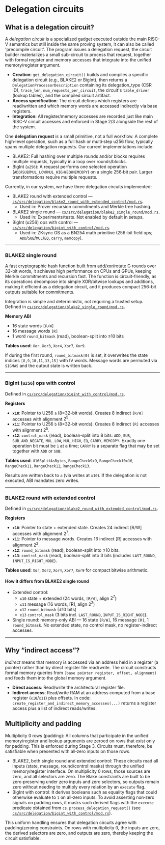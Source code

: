 # Delegation circuits
## What is a delegation circuit?

A *delegation circuit* is a specialized gadget executed outside the main RISC-V semantics but still inside the same proving system, it can also be called 'precompile circuit'. The program issues a delegation request, the circuit builder materializes a small sub-circuit to process that request, together with formal register and memory accesses that integrate into the unified memory/register argument.
* **Creation**: `get_delegation_circuit()` builds and compiles a specific delegation circuit (e.g., BLAKE2 or BigInt), then returns a `DelegationProcessorDescription` containing its delegation_type (CSR ID), `trace_len`, `num_requests_per_circuit`, the circuit's `table_driver` (lookup tables), and the compiled circuit artifact. 
* **Access specification**: The circuit defines which registers are read/written and which memory words are accessed indirectly via base registers.
* **Integration**: All register/memory accesses are recorded just like main RISC-V circuit accesses and enforced in Stage 2/3 alongside the rest of the system.

One **delegation request** is a small primitive, not a full workflow. A complete high‑level operation, such as a full hash or multi‑step u256 flow, typically spans multiple delegation requests. Our current implementations include:
- BLAKE2: Full hashing over multiple rounds and/or blocks requires multiple requests, typically in a loop over rounds/blocks.
- BigInt (`u256`): A request performs one selected operation (`ADD`/`SUB`/`MUL_LOW`/`MUL_HIGH`/`EQ`/`MEMCOPY`) on a single 256‑bit pair. Larger transformations require multiple requests.

Currently, in our system, we have three delegation circuits implemented: 
- BLAKE2 round with extended control — [`cs/src/delegation/blake2_round_with_extended_control/mod.rs`](../cs/src/delegation/blake2_round_with_extended_control/mod.rs).
  - Used in: Prover recursion commitments and Merkle tree hashing.
- BLAKE2 single round — [`cs/src/delegation/blake2_single_round/mod.rs`](../cs/src/delegation/blake2_single_round/mod.rs).
  - Used in: Experiments/tests. Not enabled by default in setups.
- BigInt (u256) ops with control — [`cs/src/delegation/bigint_with_control/mod.rs`](../cs/src/delegation/bigint_with_control/mod.rs).
  - Used in: ZKsync OS as a BN254 math primitive (256-bit field ops; `ADD`/`SUB`/`MUL`/`EQ`, `carry`, `memcopy`).

---

### BLAKE2 single round
A fast cryptographic hash function built from add/xor/rotate G rounds over 32-bit words, it achieves high performance on CPUs and GPUs, keeping Merkle commitments and recursion fast. The function is circuit-friendly, as its operations decompose into simple XOR/bitwise lookups and additions, making it efficient as a delegation circuit, and it produces compact 256-bit outputs suitable for commitments.

Integration is simple and deterministic, not requiring a trusted setup.
Defined in [`cs/src/delegation/blake2_single_round/mod.rs`](../cs/src/delegation/blake2_single_round/mod.rs).

 **Memory ABI**
  - 16 state words `[R/W]`
  - 16 message words `[R]`
  - 1 word `round_bitmask` (read), boolean-split into ≤10 bits

**Tables used**: `Xor`, `Xor3`, `Xor4`, `Xor7`, `Xor9`.

If during the first round, `round_bitmask[0]` is set, it overwrites the state indices `[8,9,10,11,13,15]` with IV words. Message words are permuted via `SIGMAS` and the output state is written back.

---

### BigInt (`u256`) ops with control

Defined in [`cs/src/delegation/bigint_with_control/mod.rs`](../cs/src/delegation/bigint_with_control/mod.rs).

 **Registers**
  - **`x10`**: Pointer to U256 `a` (8×32-bit words). Creates 8 indirect `[R/W]` accesses with alignment $2^5$.
  - **`x11`**: Pointer to U256 `b` (8×32-bit words). Creates 8 indirect `[R]` accesses with alignment $2^5$.
  - **`x12`**: `control_mask` (read), boolean-split into 8 bits: `ADD`, `SUB`, `SUB_AND_NEGATE`, `MUL_LOW`, `MUL_HIGH`, `EQ`, `CARRY`, `MEMCOPY`. Exactly one operation bit must be `1` at a time; `CARRY` is a separate flag that may be set together with `ADD` or `SUB`.

**Tables used**: `U16SplitAsBytes`, `RangeCheck9x9`, `RangeCheck10x10`, `RangeCheck11`, `RangeCheck12`, `RangeCheck13`.

Results are written back to `a` (via writes at `x10`). If the delegation is not executed, ABI mandates zero writes.

---

### BLAKE2 round with extended control

Defined in [`cs/src/delegation/blake2_round_with_extended_control/mod.rs`](../cs/src/delegation/blake2_round_with_extended_control/mod.rs).

**Registers**
  - **`x10`**: Pointer to state + extended state. Creates 24 indirect [R/W] accesses with alignment $2^7$.
  - **`x11`**: Pointer to message words. Creates 16 indirect [R] accesses with alignment $2^2$.
  - **`x12`**: `round_bitmask` (read), boolean-split into ≤10 bits.
  - **`x13`**: `control_mask` (read), boolean-split into 3 bits (includes `LAST_ROUND`, `INPUT_IS_RIGHT_NODE`).

**Tables used**: `Xor`, `Xor3`, `Xor4`, `Xor7`, `Xor9` for compact bitwise arithmetic.

#### How it differs from BLAKE2 single round

- Extended control: 
  - `x10` state + extended (24 words, `[R/W]`, align $2^7$)
  - `x11` message (16 words, [R], align $2^2$)
  - `x12` `round_bitmask` (≤10 bits)
  - `x13` `control_mask` (3 bits incl. `LAST_ROUND`, `INPUT_IS_RIGHT_NODE`).
- Single round: memory-only ABI — 16 state `[R/W]`, 16 message `[R]`, 1 `round_bitmask`. No extended state, no control mask, no register-indirect accesses.

---

## Why “indirect access”?

*Indirect* means that memory is accessed via an address held in a register (a pointer) rather than by direct register file read/write. The circuit constructs formal memory queries from `(base pointer register, offset, alignment)` and feeds them into the global memory argument.

- **Direct access**: Read/write the architectural register file.
- **Indirect access**: Read/write RAM at an address computed from a base register (`x10`/`x11`) plus offsets. In code: `create_register_and_indirect_memory_accesses(...)` returns a register access plus a list of indirect reads/writes.

## Multiplicity and padding

Multiplicity 0 rows (padding): All columns that participate in the unified memory/register and lookup arguments are zeroed on rows that exist only for padding. This is enforced during Stage 3. Circuits must, therefore, be satisfiable when presented with all‑zero inputs on those rows.

- BLAKE2, both single round and extended control: These circuits read all inputs (state, message, round/control masks) through the unified memory/register interface. On multiplicity 0 rows, those sources are zero, and all selectors are zero. The Blake constraints are built to be zero‑preserving under zero inputs and zero selectors, so outputs remain zero without needing to multiply every relation by an `execute` flag. 
- BigInt with control: It derives booleans such as equality flags that could otherwise evaluate to `1` on all‑zero inputs. To avoid asserting non‑zero signals on padding rows, it masks such derived flags with the `execute` predicate obtained from `cs.process_delegation_request()` (see [`cs/src/delegation/bigint_with_control/mod.rs`](../cs/src/delegation/bigint_with_control/mod.rs)).

This uniform handling ensures that delegation circuits agree with padding/zeroing constraints. On rows with multiplicity 0, the inputs are zero, the derived selectors are zero, and outputs are zero, thereby keeping the circuit satisfiable. 
